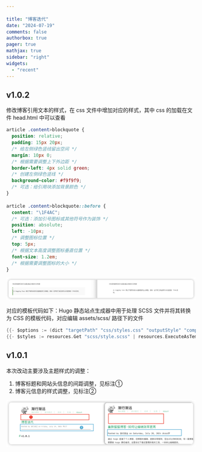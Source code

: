 ```yaml
---

title: "博客迭代"
date: "2024-07-19"
comments: false
authorbox: true
pager: true
mathjax: true
sidebar: "right"
widgets:
  - "recent"
---
```


## v1.0.2

修改博客引用文本的样式，在 css 文件中增加对应的样式，其中 css 的加载在文件 head.html 中可以查看

```css
article .content>blockquote {
  position: relative;
  padding: 15px 20px;
  /* 给左侧绿色竖线留出空间 */
  margin: 10px 0;
  /* 根据需要调整上下外边距 */
  border-left: 4px solid green;
  /* 创建左侧绿色竖线 */
  background-color: #f9f9f9;
  /* 可选：给引用块添加背景颜色 */
}

article .content>blockquote::before {
  content: "\1F4AC";
  /* 可选：添加引号图标或其他符号作为装饰 */
  position: absolute;
  left: -10px;
  /* 调整图标位置 */
  top: 5px;
  /* 根据文本高度调整图标垂直位置 */
  font-size: 1.2em;
  /* 根据需要调整图标的大小 */
}
```
![quoteblock](./images/quoteblock.png)

对应的模板代码如下：Hugo 静态站点生成器中用于处理 SCSS 文件并将其转换为 CSS 的模板代码，对应编辑 assets/scss/ 路径下的文件

```go
{{- $options := (dict "targetPath" "css/styles.css" "outputStyle" "compressed" "enableSourceMap" "true") -}}
{{- $styles := resources.Get "scss/style.scss" | resources.ExecuteAsTemplate "scss/style.scss" . | resources.ToCSS $options | resources.Fingerprint "sha512" }}

```

## v1.0.1
本次改动主要涉及主题样式的调整：
1. 博客标题和网站头信息的间距调整，见标注①
2. 博客元信息的样式调整，见标注②

![v101改变](./images/change.png)
